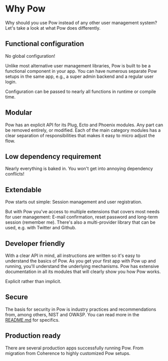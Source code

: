 # Why Pow

Why should you use Pow instead of any other user management system? Let's take a look at what Pow does differently.

## Functional configuration

No global configuration!

Unlike most alternative user management libraries, Pow is built to be a functional component in your app. You can have numerous separate Pow setups in the same app, e.g., a super admin backend and a regular user login.

Configuration can be passed to nearly all functions in runtime or compile time.

## Modular

Pow has an explicit API for its Plug, Ecto and Phoenix modules. Any part can be removed entirely, or modified. Each of the main category modules has a clear separation of responsibilities that makes it easy to micro adjust the flow.

## Low dependency requirement

Nearly everything is baked in. You won't get into annoying dependency conflicts!

## Extendable

Pow starts out simple: Session management and user registration.

But with Pow you've access to multiple extensions that covers most needs for user management: E-mail confirmation, reset password and long-term session (remember me). There's also a multi-provider library that can be used, e.g. with Twitter and Github.

## Developer friendly

With a clear API in mind, all instructions are written so it's easy to understand the basics of Pow. As you get your first app with Pow up and running, you'll understand the underlying mechanisms. Pow has extensive documentation in all its modules that will clearly show you how Pow works.

Explicit rather than implicit.

## Secure

The basis for security in Pow is industry practices and recommendations from, among others, NIST and OWASP. You can read more in the [README.md](../README.md#pow-security-practices) for specifics.

## Production ready

There are several production apps successfully running Pow. From migration from Coherence to highly customized Pow setups.